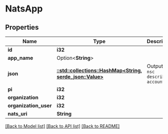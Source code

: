 # NatsApp

## Properties

Name | Type | Description | Notes
------------ | ------------- | ------------- | -------------
**id** | **i32** |  | [readonly]
**app_name** | Option<**String**> |  | [optional]
**json** | [**::std::collections::HashMap<String, serde_json::Value>**](serde_json::Value.md) | Output of `nsc describe account` | 
**pi** | **i32** |  | 
**organization** | **i32** |  | 
**organization_user** | **i32** |  | 
**nats_uri** | **String** |  | [readonly]

[[Back to Model list]](../README.md#documentation-for-models) [[Back to API list]](../README.md#documentation-for-api-endpoints) [[Back to README]](../README.md)


